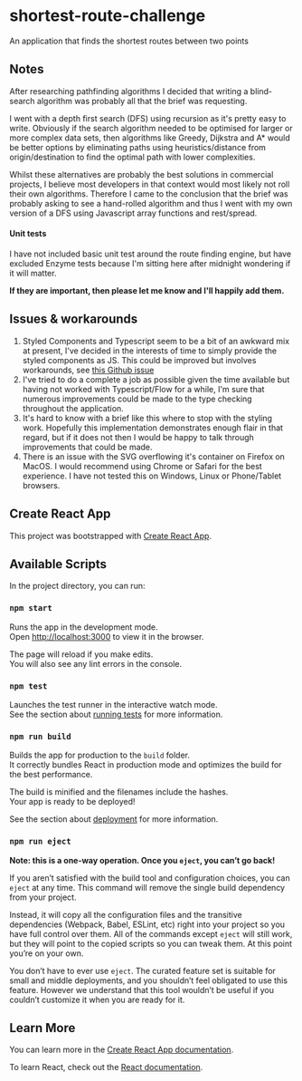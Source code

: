# shortest-route-challenge
An application that finds the shortest routes between two points


## Notes
After researching pathfinding algorithms I decided that writing a blind-search algorithm was probably all that the brief was requesting. 

I went with a depth first search (DFS) using recursion as it's pretty easy to write. Obviously if the search algorithm needed to be optimised for larger or more complex data sets, then algorithms like Greedy, Dijkstra and A* would be better options by eliminating paths using heuristics/distance from origin/destination to find the optimal path with lower complexities.

Whilst these alternatives are probably the best solutions in commercial projects, I believe most developers in that context would most likely not roll their own algorithms. Therefore I came to the conclusion that the brief was probably asking to see a hand-rolled algorithm and thus I went with my own version of a DFS using Javascript array functions and rest/spread.


#### Unit tests
I have not included basic unit test around the route finding engine, but have excluded Enzyme tests because I'm sitting here after midnight wondering if it will matter.

__If they are important, then please let me know and I'll happily add them.__

## Issues & workarounds
1. Styled Components and Typescript seem to be a bit of an awkward mix at present, I've decided in the interests of time to simply provide the styled components as JS. This could be improved but involves workarounds, see [this Github issue](https://github.com/styled-components/styled-components/issues/630)
2. I've tried to do a complete a job as possible given the time available but having not worked with Typescript/Flow for a while, I'm sure that numerous improvements could be made to the type checking throughout the application.
3. It's hard to know with a brief like this where to stop with the styling work. Hopefully this implementation demonstrates enough flair in that regard, but if it does not then I would be happy to talk through improvements that could be made.
4. There is an issue with the SVG overflowing it's container on Firefox on MacOS. I would recommend using Chrome or Safari for the best experience. I have not tested this on Windows, Linux or Phone/Tablet browsers.

## Create React App

This project was bootstrapped with [Create React App](https://github.com/facebook/create-react-app).

## Available Scripts

In the project directory, you can run:

### `npm start`

Runs the app in the development mode.<br>
Open [http://localhost:3000](http://localhost:3000) to view it in the browser.

The page will reload if you make edits.<br>
You will also see any lint errors in the console.

### `npm test`

Launches the test runner in the interactive watch mode.<br>
See the section about [running tests](https://facebook.github.io/create-react-app/docs/running-tests) for more information.

### `npm run build`

Builds the app for production to the `build` folder.<br>
It correctly bundles React in production mode and optimizes the build for the best performance.

The build is minified and the filenames include the hashes.<br>
Your app is ready to be deployed!

See the section about [deployment](https://facebook.github.io/create-react-app/docs/deployment) for more information.

### `npm run eject`

**Note: this is a one-way operation. Once you `eject`, you can’t go back!**

If you aren’t satisfied with the build tool and configuration choices, you can `eject` at any time. This command will remove the single build dependency from your project.

Instead, it will copy all the configuration files and the transitive dependencies (Webpack, Babel, ESLint, etc) right into your project so you have full control over them. All of the commands except `eject` will still work, but they will point to the copied scripts so you can tweak them. At this point you’re on your own.

You don’t have to ever use `eject`. The curated feature set is suitable for small and middle deployments, and you shouldn’t feel obligated to use this feature. However we understand that this tool wouldn’t be useful if you couldn’t customize it when you are ready for it.

## Learn More

You can learn more in the [Create React App documentation](https://facebook.github.io/create-react-app/docs/getting-started).

To learn React, check out the [React documentation](https://reactjs.org/).
